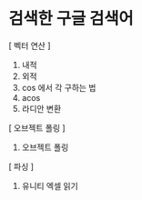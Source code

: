 # 검색한 구글 검색어

[ 벡터 연산 ]
1. 내적
2. 외적
3. cos 에서 각 구하는 법
4. acos
5. 라디안  변환

[ 오브젝트 폴링 ]
1. 오브젝트 폴링

[ 파싱 ]
1. 유니티 엑셀 읽기
